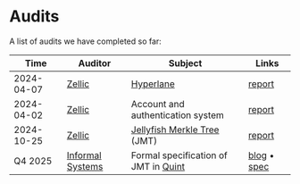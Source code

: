 # Audits

A list of audits we have completed so far:

| Time       | Auditor                      | Subject                                       | Links                                                 |
| ---------- | ---------------------------- | --------------------------------------------- | ----------------------------------------------------- |
| 2024-04-07 | [Zellic][zellic]             | [Hyperlane][hyperlane]                        | [report][zellic-hyperlane]                            |
| 2024-04-02 | [Zellic][zellic]             | Account and authentication system             | [report][zellic-auth]                                 |
| 2024-10-25 | [Zellic][zellic]             | [Jellyfish Merkle Tree][diem-jmt-paper] (JMT) | [report][zellic-jmt]                                  |
| Q4 2025    | [Informal Systems][informal] | Formal specification of JMT in [Quint][quint] | [blog][informal-jmt-blog] • [spec][informal-jmt-spec] |

[diem-jmt-paper]: https://developers.diem.com/docs/technical-papers/jellyfish-merkle-tree-paper/
[hyperlane]: https://x.com/hyperlane
[informal]: https://x.com/informalinc
[informal-jmt-blog]: https://informal.systems/blog/jellyfish-merkle-tree-quint-2025
[informal-jmt-spec]: ../../grug/jellyfish-merkle/spec/
[quint]: https://github.com/informalsystems/quint
[zellic]: https://x.com/zellic_io
[zellic-auth]: ./20250402-zellic-account-system-and-auth.pdf
[zellic-hyperlane]: ./20250407-zellic-hyperlane.pdf
[zellic-jmt]: ./20241025-zellic-jmt.pdf
